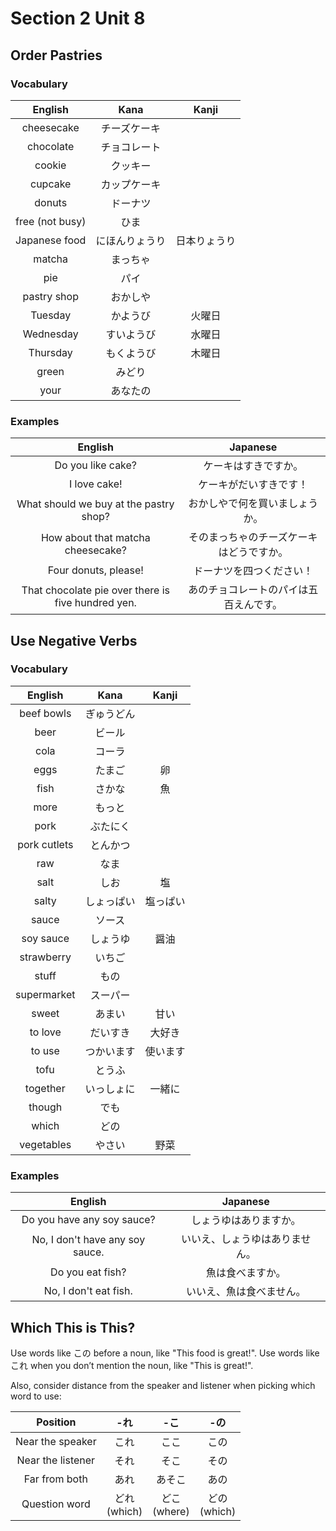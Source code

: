 # Section 2 Unit 8
## Order Pastries
### Vocabulary
| English | Kana | Kanji |
|:-------:|:----:|:-----:|
| cheesecake | チーズケーキ | |
| chocolate | チョコレート | |
| cookie | クッキー | |
| cupcake | カップケーキ | |
| donuts | ドーナツ | |
| free (not busy) | ひま | |
| Japanese food | にほんりょうり | 日本りょうり |
| matcha | まっちゃ | |
| pie | パイ | |
| pastry shop | おかしや | |
| Tuesday | かようび | 火曜日 |
| Wednesday | すいようび | 水曜日 |
| Thursday | もくようび | 木曜日 |
| green | みどり | |
| your | あなたの | |

### Examples
| English | Japanese |
|:-------:|:--------:|
| Do you like cake? | ケーキはすきですか。 |
| I love cake! | ケーキがだいすきです！ |
| What should we buy at the pastry shop? | おかしやで何を買いましょうか。 |
| How about that matcha cheesecake? | そのまっちゃのチーズケーキはどうですか。 |
| Four donuts, please! | ドーナツを四つください！ |
| That chocolate pie over there is five hundred yen. | あのチョコレートのパイは五百えんです。 |

## Use Negative Verbs
### Vocabulary
| English | Kana | Kanji |
|:-------:|:----:|:-----:|
| beef bowls | ぎゅうどん | |
| beer | ビール | |
| cola | コーラ | |
| eggs | たまご | 卵 |
| fish | さかな | 魚 |
| more | もっと | |
| pork | ぶたにく | |
| pork cutlets | とんかつ | |
| raw | なま | |
| salt | しお | 塩 |
| salty | しょっぱい | 塩っぱい |
| sauce | ソース | |
| soy sauce | しょうゆ | 醤油 |
| strawberry | いちご | |
| stuff | もの | |
| supermarket | スーパー | |
| sweet | あまい | 甘い |
| to love | だいすき | 大好き |
| to use | つかいます | 使います |
| tofu | とうふ | |
| together | いっしょに | 一緒に |
| though | でも | |
| which | どの | |
| vegetables | やさい | 野菜 |

### Examples
| English | Japanese |
|:-------:|:--------:|
| Do you have any soy sauce? | しょうゆはありますか。 |
| No, I don't have any soy sauce. | いいえ、しょうゆはありません。 |
| Do you eat fish? | 魚は食べますか。 |
| No, I don't eat fish. | いいえ、魚は食べません。 |

## Which This is This?
Use words like この before a noun, like "This food is great!". Use words like 
これ when you don’t mention the noun, like "This is great!".

Also, consider distance from the speaker and listener when picking which word
to use:

| Position | -れ | -こ | -の |
|:--------:|:---:|:---:|:---:|
| Near the speaker | これ | ここ | この |
| Near the listener | それ | そこ | その |
| Far from both | あれ | あそこ | あの |
| Question word | どれ<br>(which) | どこ<br>(where) | どの<br>(which) |
